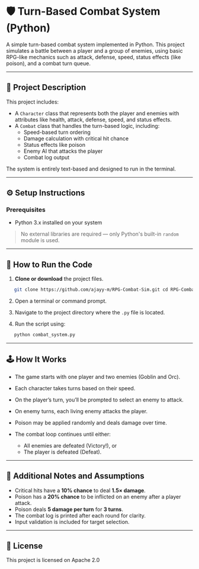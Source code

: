# 🛡️ Turn-Based Combat System (Python)

A simple turn-based combat system implemented in Python. This project simulates a battle between a player and a group of enemies, using basic RPG-like mechanics such as attack, defense, speed, status effects (like poison), and a combat turn queue.

---

## 📖 Project Description

This project includes:

- A `Character` class that represents both the player and enemies with attributes like health, attack, defense, speed, and status effects.
- A `Combat` class that handles the turn-based logic, including:
  - Speed-based turn ordering
  - Damage calculation with critical hit chance
  - Status effects like poison
  - Enemy AI that attacks the player
  - Combat log output

The system is entirely text-based and designed to run in the terminal.

---

## ⚙️ Setup Instructions

### Prerequisites

- Python 3.x installed on your system

> No external libraries are required — only Python's built-in `random` module is used.

---

## 🚀 How to Run the Code

1. **Clone or download** the project files.
```bash
   git clone https://github.com/ajayy-m/RPG-Combat-Sim.git cd RPG-Combat-Sim
```
2. Open a terminal or command prompt.

3. Navigate to the project directory where the `.py` file is located.

4. Run the script using:

```bash
   python combat_system.py
```

---

## 🕹️ How It Works

* The game starts with one player and two enemies (Goblin and Orc).
* Each character takes turns based on their speed.
* On the player’s turn, you’ll be prompted to select an enemy to attack.
* On enemy turns, each living enemy attacks the player.
* Poison may be applied randomly and deals damage over time.
* The combat loop continues until either:

  * All enemies are defeated (Victory!), or
  * The player is defeated (Defeat).

---

## 📝 Additional Notes and Assumptions

* Critical hits have a **10% chance** to deal **1.5× damage**.
* Poison has a **20% chance** to be inflicted on an enemy after a player attack.
* Poison deals **5 damage per turn** for **3 turns**.
* The combat log is printed after each round for clarity.
* Input validation is included for target selection.

---

## 📄 License

This project is licensed on Apache 2.0
